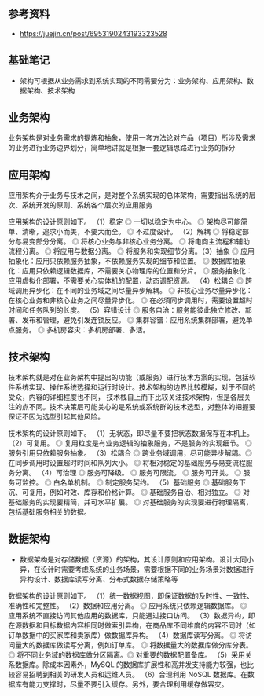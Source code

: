 

## 参考资料
* https://juejin.cn/post/6953190243193323528



## 基础笔记


* 架构可根据从业务需求到系统实现的不同需要分为：业务架构、应用架构、数据架构、技术架构



## 业务架构
业务架构是对业务需求的提炼和抽象，使用一套方法论对产品（项目）所涉及需求的业务进行业务边界划分，简单地讲就是根据一套逻辑思路进行业务的拆分


## 应用架构
应用架构介于业务与技术之间，是对整个系统实现的总体架构，需要指出系统的层次、系统开发的原则、系统各个层次的应用服务

应用架构的设计原则如下。
（1）稳定
◎ 一切以稳定为中心。
◎ 架构尽可能简单、清晰，追求小而美，不要大而全。
◎ 不过度设计。
（2）解耦
◎ 将稳定部分与易变部分分离。
◎ 将核心业务与非核心业务分离。
◎ 将电商主流程和辅助流程分离。
◎ 将应用与数据分离。
◎ 将服务和实现细节分离。（3）抽象
◎ 应用抽象化：应用只依赖服务抽象，不依赖服务实现的细节和位置。
◎ 数据库抽象化：应用只依赖逻辑数据库，不需要关心物理库的位置和分片。
◎ 服务抽象化：应用虚拟化部署，不需要关心实体机的配置，动态调配资源。
（4）松耦合
◎ 跨域调用异步化：在不同的业务域之间尽量异步解耦。
◎ 非核心业务尽量异步化：在核心业务和非核心业务之间尽量异步化。
◎ 在必须同步调用时，需要设置超时时间和任务队列的长度。
（5）容错设计
◎ 服务自治：服务能彼此独立修改、部署、发布和管理，避免引发连锁反应。
◎ 集群容错：应用系统集群部署，避免单点服务。
◎ 多机房容灾：多机房部署、多活。




## 技术架构
技术架构就是对在业务架构中提出的功能（或服务）进行技术方案的实现，包括软件系统实现、操作系统选择和运行时设计。技术架构的边界比较模糊，对于不同的受众，内容的详细程度也不同，
技术栈自上而下比较关注技术架构，但是各层关注的点不同。技术决策层可能关心的是系统或系统群的技术选型，对整体的把握要保证不因为选型引起其他风险。


技术架构的设计原则如下。
（1）无状态，即尽量不要把状态数据保存在本机上。
（2）可复用。
◎ 复用粒度是有业务逻辑的抽象服务，不是服务的实现细节。
◎ 服务引用只依赖服务抽象。
（3）松耦合
◎ 跨业务域调用，尽可能异步解耦。◎ 在同步调用时设置超时时间和队列大小。
◎ 将相对稳定的基础服务与易变流程服务分离。
（4）可治理
◎ 服务可降级。
◎ 服务可限流。
◎ 服务可开关。
◎ 服务可监控。
◎ 白名单机制。
◎ 制定服务契约。
（5）基础服务
◎ 基础服务下沉、可复用，例如时效、库存和价格计算。
◎ 基础服务自治、相对独立。
◎ 对基础服务的实现要精简，并可水平扩展。
◎ 对基础服务的实现要进行物理隔离，包括基础服务相关的数据。



## 数据架构
* 数据架构是对存储数据（资源）的架构，其设计原则和应用架构。设计大同小异，在设计时需要考虑系统的业务场景，需要根据不同的业务场景对数据进行异构设计、数据库读写分离、分布式数据存储策略等

数据架构的设计原则如下。
（1）统一数据视图，即保证数据的及时性、一致性、准确性和完整性。
（2）数据和应用分离。
◎ 应用系统只依赖逻辑数据库。
◎ 应用系统不直接访问其他应用的数据库，只能通过接口访问。
（3）数据异构，即在源数据和目标数据内容相同时做索引异构，在商品库不同维度的内容不同时（如订单数据中的买家库和卖家库）做数据库异构。
（4）数据库读写分离。
◎ 将访问量大的数据库做读写分离，例如订单库。
◎ 将数据量大的数据库做分库分表。
◎ 将不同业务域的数据库做分区隔离。◎ 对重要的数据配置备库。
（5）采用关系数据库。除成本因素外，MySQL 的数据库扩展性和高并发支持能力较强，也比较容易招聘到相关的研发人员和运维人员。
（6）合理利用 NoSQL 数据库。在数据库有能力支撑时，尽量不要引入缓存。另外，要合理利用缓存做容灾。









